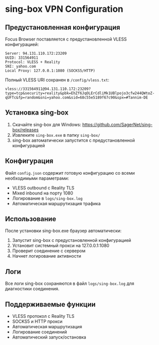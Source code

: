 # sing-box VPN Configuration

## Предустановленная конфигурация

Focus Browser поставляется с предустановленной VLESS конфигурацией:

```
Server: 94.131.110.172:23209
UUID: 331564911
Protocol: VLESS + Reality
SNI: yahoo.com
Local Proxy: 127.0.0.1:1080 (SOCKS5/HTTP)
```

Полный VLESS URI сохранен в `/config/vless.txt`:
```
vless://331564911@94.131.110.172:23209?type=tcp&security=reality&pbk=EhZf6JqOLErCdliMk1UBlpojo3cfw244QWtoZ-qUFTc&fp=random&sni=yahoo.com&sid=68c55e5189f67c90&spx=#Tannim-DE
```

## Установка sing-box

1. Скачайте sing-box для Windows: https://github.com/SagerNet/sing-box/releases
2. Извлеките `sing-box.exe` в папку `sing-box/`
3. sing-box автоматически запустится с предустановленной конфигурацией

## Конфигурация

Файл `config.json` содержит готовую конфигурацию со всеми необходимыми параметрами:
- VLESS outbound с Reality TLS
- Mixed inbound на порту 1080
- Логирование в `logs/sing-box.log`
- Автоматическая маршрутизация трафика

## Использование

После установки sing-box.exe браузер автоматически:
1. Запустит sing-box с предустановленной конфигурацией
2. Установит системный прокси на 127.0.0.1:1080  
3. Проверит соединение с сервером
4. Начнет логирование активности

## Логи

Все логи sing-box сохраняются в файл `logs/sing-box.log` для диагностики соединения.

## Поддерживаемые функции

- VLESS протокол с Reality TLS
- SOCKS5 и HTTP прокси
- Автоматическая маршрутизация
- Логирование соединений
- Автоматический запуск/остановка
